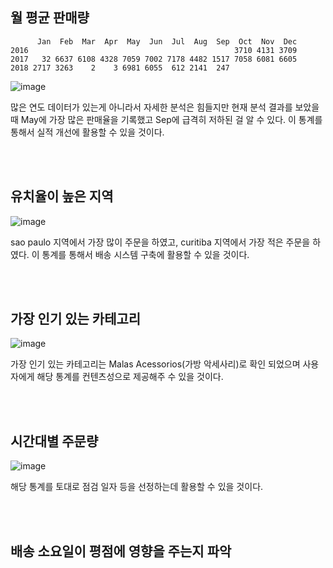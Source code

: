 ## 월 평균 판매량

```
      Jan  Feb  Mar  Apr  May  Jun  Jul  Aug  Sep  Oct  Nov  Dec
2016                                              3710 4131 3709
2017   32 6637 6108 4328 7059 7002 7178 4482 1517 7058 6081 6605
2018 2717 3263    2    3 6981 6055  612 2141  247
```

![image](https://github.com/iJaeDragon/Olist-Brazil_E-Commerce_System_Data_Analysis/assets/66985977/a26374d3-804a-44bb-9759-0981fa063588)

많은 연도 데이터가 있는게 아니라서 자세한 분석은 힘들지만 현재 분석 결과를 보았을 때 May에 가장 많은 판매율을 기록했고 Sep에 급격히 저하된 걸 알 수 있다.
이 통계를 통해서 실적 개선에 활용할 수 있을 것이다.

<br/><br/>

## 유치율이 높은 지역

![image](https://github.com/iJaeDragon/Olist-Brazil_E-Commerce_System_Data_Analysis/assets/66985977/7871643c-3726-4a04-8f9a-7fadb949c497)

sao paulo 지역에서 가장 많이 주문을 하였고, curitiba 지역에서 가장 적은 주문을 하였다.
이 통계를 통해서 배송 시스템 구축에 활용할 수 있을 것이다.

<br/><br/>

## 가장 인기 있는 카테고리

![image](https://github.com/iJaeDragon/Olist-Brazil_E-Commerce_System_Data_Analysis/assets/66985977/90d4305e-5deb-461a-a90f-3617b727ff7d)

가장 인기 있는 카테고리는 Malas Acessorios(가방 악세사리)로 확인 되었으며
사용자에게 해당 통계를 컨텐츠성으로 제공해주 수 있을 것이다.

<br/><br/>

## 시간대별 주문량

![image](https://github.com/iJaeDragon/Olist-Brazil_E-Commerce_System_Data_Analysis/assets/66985977/f77462ff-462b-4a86-8f90-5763886c2864)

해당 통계를 토대로 점검 일자 등을 선정하는데 활용할 수 있을 것이다.

<br/><br/>

## 배송 소요일이 평점에 영향을 주는지 파악


